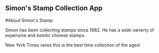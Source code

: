 Simon's Stamp Collection App
--

#About Simon's Stamp


Simon has been collecting stamps since 1982. He has a wide varierty of expensive and extotic chinese stamps.

New York Times raves this is the best time collection of the ages!

